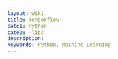 ```yaml
---
layout: wiki
title: Tensorflow
cate1: Python
cate2: -libs
description: 
keywords: Python, Machine Learning
---
```



